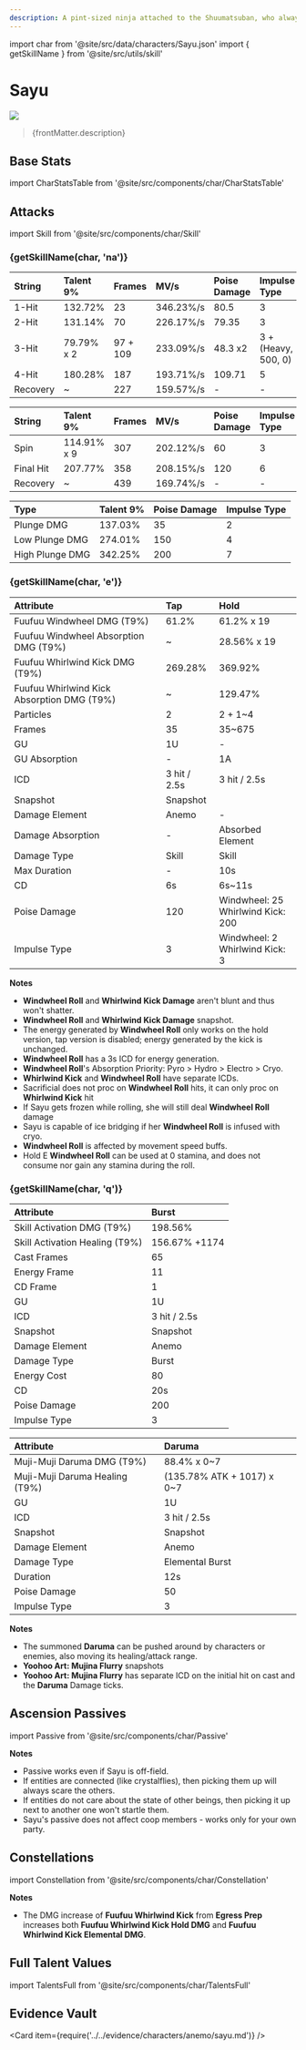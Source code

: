 ```yaml
---
description: A pint-sized ninja attached to the Shuumatsuban, who always seems sleep-deprived.
---
```


import char from '@site/src/data/characters/Sayu.json'
import { getSkillName } from '@site/src/utils/skill'

# Sayu

![](/img/characters/gacha/Sayu.png)

<blockquote>{frontMatter.description}</blockquote>

## Base Stats

import CharStatsTable from '@site/src/components/char/CharStatsTable'

<CharStatsTable char={char} />

## Attacks

import Skill from '@site/src/components/char/Skill'

<Tabs>
<TabItem value='na' label='Normal Attacks'>
<h3>{getSkillName(char, 'na')}</h3>
<div class='talent-columns'>
<Skill char={char} skill='na' sectionFilter='Normal Attack' />

| String   | Talent 9%  | Frames   | MV/s      | Poise Damage | Impulse Type          |
| :------- | :--------- | :------- | :-------- | :----------- | :-------------------- |
| 1-Hit    | 132.72%    | 23       | 346.23%/s | 80.5         | 3                     |
| 2-Hit    | 131.14%    | 70       | 226.17%/s | 79.35        | 3                     |
| 3-Hit    | 79.79% x 2 | 97 + 109 | 233.09%/s | 48.3 x2      | 3 + \(Heavy, 500, 0\) |
| 4-Hit    | 180.28%    | 187      | 193.71%/s | 109.71       | 5                     |
| Recovery | ~          | 227      | 159.57%/s | -            | -                     |

</div>
<div class='talent-columns'>
<Skill char={char} skill='na' sectionFilter='Charged Attack' />

| String    | Talent 9%   | Frames | MV/s      | Poise Damage | Impulse Type |
| :-------- | :---------- | :----- | :-------- | :----------- | :----------- |
| Spin      | 114.91% x 9 | 307    | 202.12%/s | 60           | 3            |
| Final Hit | 207.77%     | 358    | 208.15%/s | 120          | 6            |
| Recovery  | ~           | 439    | 169.74%/s | -            | -            |

</div>
<div class='talent-columns'>
<Skill char={char} skill='na' sectionFilter='Plunging Attack' />

| Type            | Talent 9% | Poise Damage | Impulse Type |
| :-------------- | :-------- | :----------- | :----------- |
| Plunge DMG      | 137.03%   | 35           | 2            |
| Low Plunge DMG  | 274.01%   | 150          | 4            |
| High Plunge DMG | 342.25%   | 200          | 7            |

</div>
</TabItem>

<TabItem value='e' label='Skill'>
<h3>{getSkillName(char, 'e')}</h3>
<div class='talent-columns'>
<Skill char={char} skill='e' />

| Attribute                                    | Tap          | Hold                                    |
| :------------------------------------------- | :----------- | :-------------------------------------- |
| Fuufuu Windwheel DMG \(T9%\)                 | 61.2%        | 61.2% x 19                              |
| Fuufuu Windwheel Absorption DMG \(T9%\)      | ~            | 28.56% x 19                             |
| Fuufuu Whirlwind Kick DMG \(T9%\)            | 269.28%      | 369.92%                                 |
| Fuufuu Whirlwind Kick Absorption DMG \(T9%\) | ~            | 129.47%                                 |
| Particles                                    | 2            | 2 + 1~4                                 |
| Frames                                       | 35           | 35~675                                  |
| GU                                           | 1U           | -                                       |
| GU Absorption                                | -            | 1A                                      |
| ICD                                          | 3 hit / 2.5s | 3 hit / 2.5s                            |
| Snapshot                                     | Snapshot     |
| Damage Element                               | Anemo        | -                                       |
| Damage Absorption                            | -            | Absorbed Element                        |
| Damage Type                                  | Skill        | Skill                                   |
| Max Duration                                 | -            | 10s                                     |
| CD                                           | 6s           | 6s~11s                                  |
| Poise Damage                                 | 120          | Windwheel: 25 <br/> Whirlwind Kick: 200 |
| Impulse Type                                 | 3            | Windwheel: 2 <br/> Whirlwind Kick: 3    |

</div>

**Notes**

* **Windwheel Roll** and **Whirlwind Kick Damage** aren't blunt and thus won't shatter.
* **Windwheel Roll** and **Whirlwind Kick Damage** snapshot.
* The energy generated by **Windwheel Roll** only works on the hold version, tap version is disabled; energy generated by the kick is unchanged.
* **Windwheel Roll** has a 3s ICD for energy generation.
* **Windwheel Roll**'s Absorption Priority: Pyro > Hydro > Electro > Cryo.
* **Whirlwind Kick** and **Windwheel Roll** have separate ICDs.
* Sacrificial does not proc on **Windwheel Roll** hits, it can only proc on **Whirlwind Kick** hit
* If Sayu gets frozen while rolling, she will still deal **Windwheel Roll** damage
* Sayu is capable of ice bridging if her **Windwheel Roll** is infused with cryo.
* **Windwheel Roll** is affected by movement speed buffs.
* Hold E **Windwheel Roll** can be used at 0 stamina, and does not consume nor gain any stamina during the roll.

</TabItem>

<TabItem value='q' label='Burst'>
<h3>{getSkillName(char, 'q')}</h3>
<div class='talent-columns'>
<Skill char={char} skill='q'/>

| Attribute                        | Burst         |
| :------------------------------- | :------------ |
| Skill Activation DMG \(T9%\)     | 198.56%       |
| Skill Activation Healing \(T9%\) | 156.67% +1174 |
| Cast Frames                      | 65            |
| Energy Frame                     | 11            |
| CD Frame                         | 1             |
| GU                               | 1U            |
| ICD                              | 3 hit / 2.5s  |
| Snapshot                         | Snapshot      |
| Damage Element                   | Anemo         |
| Damage Type                      | Burst         |
| Energy Cost                      | 80            |
| CD                               | 20s           |
| Poise Damage                     | 200           |
| Impulse Type                     | 3             |

</div>

| Attribute                        | Daruma                     |
| :------------------------------- | :------------------------- |
| Muji-Muji Daruma DMG \(T9%\)     | 88.4% x 0~7                |
| Muji-Muji Daruma Healing \(T9%\) | (135.78% ATK + 1017) x 0~7 |
| GU                               | 1U                         |
| ICD                              | 3 hit / 2.5s               |
| Snapshot                         | Snapshot                   |
| Damage Element                   | Anemo                      |
| Damage Type                      | Elemental Burst            |
| Duration                         | 12s                        |
| Poise Damage                     | 50                         |
| Impulse Type                     | 3                          |

**Notes**

* The summoned **Daruma** can be pushed around by characters or enemies, also moving its healing/attack range.
* **Yoohoo Art: Mujina Flurry** snapshots
* **Yoohoo Art: Mujina Flurry** has separate ICD on the initial hit on cast and the **Daruma** Damage ticks.

</TabItem>
</Tabs>

## Ascension Passives

import Passive from '@site/src/components/char/Passive'

<Tabs>
<TabItem value='passive' label='Passive'>
<Passive char={char} passive={2} />

**Notes**

* Passive works even if Sayu is off-field.
* If entities are connected (like crystalflies), then picking them up will always scare the others.
* If entities do not care about the state of other beings, then picking it up next to another one won't startle them.
* Sayu's passive does not affect coop members - works only for your own party.

</TabItem>

<TabItem value='a1' label='Ascension 1'>
<Passive char={char} passive={0} />
</TabItem>

<TabItem value="a4" label="Ascension 4">
<Passive char={char} passive={1} />
</TabItem>
</Tabs>

## Constellations

import Constellation from '@site/src/components/char/Constellation'

<Tabs>
<TabItem value='c1' label='C1'>
<Constellation char={char} constellation={1} />
</TabItem>

<TabItem value='c2' label='C2'>
<Constellation char={char} constellation={2} />

**Notes**

* The DMG increase of **Fuufuu Whirlwind Kick** from **Egress Prep** increases both **Fuufuu Whirlwind Kick Hold DMG** and **Fuufuu Whirlwind Kick Elemental DMG**.

</TabItem>

<TabItem value='c3' label='C3'>
<Constellation char={char} constellation={3} />
</TabItem>

<TabItem value='c4' label='C4'>
<Constellation char={char} constellation={4} />
</TabItem>

<TabItem value='c5' label='C5'>
<Constellation char={char} constellation={5} />
</TabItem>

<TabItem value='c6' label='C6'>
<Constellation char={char} constellation={6} />
</TabItem>
</Tabs>

## Full Talent Values

import TalentsFull from '@site/src/components/char/TalentsFull'

<TalentsFull char={char}/>

## Evidence Vault

<Card item={require('../../evidence/characters/anemo/sayu.md')} />
